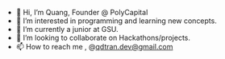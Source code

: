 - 👋 Hi, I’m Quang, Founder @ PolyCapital
- 👀 I’m interested in programming and learning new concepts.
- 🌱 I’m currently a junior at GSU.
- 💞️ I’m looking to collaborate on Hackathons/projects.
- 📫 How to reach me , @qdtran.dev@gmail.com

<!---
kaiser1x/kaiser1x is a ✨ special ✨ repository because its `README.md` (this file) appears on your GitHub profile.
You can click the Preview link to take a look at your changes.
--->
